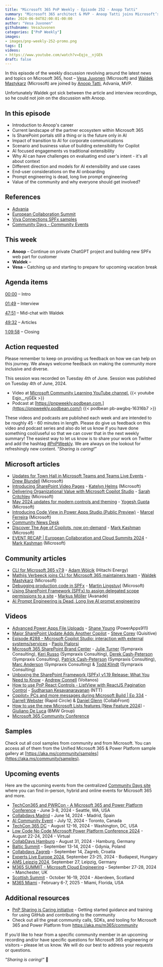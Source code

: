 ```yaml
---
title: "Microsoft 365 PnP Weekly - Episode 252 - Anopp Tatti"
summary: "Microsoft 365 architect & MVP - Anoop Tatti joins Microsoft’s Vesa Juvonen and Waldek Mastykarz in a discussion on his career path and community involvement."
date: 2024-06-04T02:00:01-00:00
author: "Vesa Juvonen"
githubname: VesaJuvonen
categories: ["PnP Weekly"]
images:
- images/pnp-weekly-252-promo.png
tags: []
videos:
- https://www.youtube.com/watch?v=Eqjo__njGEk
draft: false
---
```


In this episode of the weekly discussion revolving around the latest news and topics on Microsoft 365, host – [Vesa Juvonen](https://www.linkedin.com/in/vesajuvonen/) (Microsoft) and [Waldek Mastykarz](https://www.linkedin.com/in/waldekmastykarz/) (Microsoft) are joined by [Anoop Tatti](https://www.linkedin.com/in/anooptatti/), Advania, MVP.

Unfortunately Waldek got sick between the article and interview recordings, so he could not join on the discussion with Anoop.

## In this episode

- Introduction to Anoop's career
- Current landscape of the partner ecosystem within Microsoft 365
- Is SharePoint portals still a thing or is the future only in AI 
- Impact of transition to AI for corporate communications
- Scenario and business value of building extensibility for Copilot
- AI focused engagements vs traditional extensibility
- Why AI can have challenges on evaluating end user's intent - it's all about context
- Different direction and models for AI extensibility and use cases
- End-user considerations on the AI onboarding
- Prompt engineering is dead, long live prompt engineering
- Value of the community and why everyone should get involved?

## References

- [Advania](https://www.advania.com/)
- [European Collaboration Summit](https://collabsummit.eu/)
- [Viva Connections SPFx samples](https://github.com/pnp/sp-dev-fx-aces)
- [Community Days - Community Events](https://www.communitydays.org/)

## This week

- **Anoop** – Continue on private ChatGPT project and building new SPFx web part for customer
- **Waldek** – 
- **Vesa** – Catching up and starting to prepare for upcoming vacation break

## Agenda items

[00:00](https://www.youtube.com/watch?v=Eqjo__njGEk&t=0s) – Intro

[01:49](https://www.youtube.com/watch?v=Eqjo__njGEk&t=109s) – Interview

[47:51](https://www.youtube.com/watch?v=Eqjo__njGEk&t=2871s) – Mid-chat with Waldek

[49:32](https://www.youtube.com/watch?v=Eqjo__njGEk&t=2972s) – Articles

[1:09:58](https://www.youtube.com/watch?v=Eqjo__njGEk&t=4198s) – Closing

## Action requested

Please remember to keep on providing us feedback on how we can help on this journey. We always welcome feedback on making the community more inclusive and diverse.

This session was recorded on Tuesday 4th of June. Session was published on Tuesday 4th of June, 2024.

*   Video at [Microsoft Community Learning YouTube channel.](https://aka.ms/community/youtube)
    {{< youtube Eqjo__njGEk >}}
*   Podcast at [https://pnpweekly.podbean.com.](https://pnpweekly.podbean.com/)
    {{< podbean pb-awgbq-16316b7 >}}

These videos and podcasts are published each week and are intended to be roughly 45 - 60 minutes in length.  Please do give us feedback on this video and podcast series and also do let us know if you have done something cool/useful so that we can cover that in the next weekly summary! The easiest way to let us know is to share your work on Twitter and add the hashtag [#PnPWeekly](https://twitter.com/search?q=%23pnpweekly). We are always on the lookout for refreshingly new content. “_Sharing is caring!”_ 

## Microsoft articles

* [Updates for Town Hall in Microsoft Teams and Teams Live Events](https://techcommunity.microsoft.com/t5/microsoft-teams-blog/updates-for-town-hall-in-microsoft-teams-and-teams-live-events/ba-p/4148352) - [Drew Blundell](https://www.linkedin.com/in/drew-blundell/) (Microsoft)
* [Introducing SharePoint Video Pages](https://techcommunity.microsoft.com/t5/microsoft-sharepoint-blog/introducing-sharepoint-video-pages/ba-p/4149125) - [Katelyn Helms](https://www.linkedin.com/in/katelynhelms/) (Microsoft)
* [Delivering Organizational Value with Microsoft Copilot Studio](https://microsoftcopilotstudio.microsoft.com/en-us/blog/delivering-organizational-value-with-microsoft-copilot-studio/) - [Sarah Critchley](https://www.linkedin.com/in/sarahcritchley/) (Microsoft)
* [May 2024 updates for modern controls and theming](https://powerapps.microsoft.com/en-us/blog/may24-updates-for-modern-controls-and-theming/) - [Yogesh Gupta](https://www.linkedin.com/in/yogeshgup1/) (Microsoft)
* [Introducing Code View in Power Apps Studio (Public Preview)](https://powerapps.microsoft.com/en-us/blog/introducing-code-view-in-power-apps-studio-public-preview/) - [Marcel Ferreira](https://www.linkedin.com/in/marcelbf/) (Microsoft)
* [Community News Desk](https://techcommunity.microsoft.com/t5/community-news-desk/bg-p/CommunityNewsDesk)
* [Discover The Age of Copilots, now on-demand](https://techcommunity.microsoft.com/t5/community-news-desk/discover-the-age-of-copilots-now-on-demand/ba-p/4151782) - [Mark Kashman](https://www.linkedin.com/in/mark-kashman/) (Microsoft)
* [EVENT RECAP | European Collaboration and Cloud Summits 2024](https://techcommunity.microsoft.com/t5/community-news-desk/event-recap-european-collaboration-and-cloud-summits-2024/ba-p/4154376) - [Mark Kashman](https://www.linkedin.com/in/mark-kashman/) (Microsoft)

## Community articles

* [CLI for Microsoft 365 v7.9](https://pnp.github.io/blog/cli-for-microsoft-365/cli-for-microsoft-365-v7-9/) - [Adam Wójcik](https://www.linkedin.com/in/adam-w%C3%B3jcik-9b7777a6/) (Hitachi Energy)
* [Mathijs Verbeeck joins CLI for Microsoft 365 maintainers team](https://pnp.github.io/blog/cli-for-microsoft-365/new-maintainers-2024/) - [Waldek Mastykarz](https://www.linkedin.com/in/waldekmastykarz/) (Microsoft)
* [Debugging production code in SPFx](https://www.blimped.nl/debugging-production-spfx-code/) - [Martin Lingstuyl](https://www.linkedin.com/in/martinlingstuyl/) (Microsoft)
* [Using SharePoint Framework (SPFx) to assign delegated scope permissions to a site](https://mmsharepoint.wordpress.com/2024/05/28/using-sharepoint-framework-spfx-to-assign-delegated-scope-permissions-to-a-site/) - [Markus Möller](https://www.linkedin.com/in/markus-moeller-25b72821/) (Avanade)
* [AI Prompt Engineering is Dead, Long live AI prompt engineering](https://spectrum.ieee.org/prompt-engineering-is-dead)

## Videos

* [Advanced Power Apps File Uploads](https://www.youtube.com/watch?v=AHWvG2C9vQo) - [Shane Young](https://www.linkedin.com/in/cincyshane/) (PowerApps911)
* [Major SharePoint Update Adds Another Copilot](https://www.youtube.com/watch?v=y5nU4sToYYE) - [Steve Corey](https://www.linkedin.com/in/stevecorey365/) (Quisitive)
* [Episode #288 - Microsoft Copilot Studio: interaction with external systems/services](https://www.youtube.com/watch?v=kTui-EtWTKw) - [Paolo Pialorsi](https://www.linkedin.com/in/paolopialorsi/)
* [Microsoft 365 SharePoint Brand Center](https://www.youtube.com/watch?v=CkWy2EpTRxA) -  [Julie Turner](https://www.linkedin.com/in/juliemturner/) (Sympraxis Consulting), [Keri Russo](https://www.linkedin.com/in/keriannrusso/) (Sympraxis Consulting), [Derek Cash-Peterson](https://www.linkedin.com/in/dcashpeterson/) (Sympraxis Consulting), [Patrick Cash-Peterson](https://www.linkedin.com/in/pcashpeterson/) (Sympraxis Consulting), [Marc Anderson](https://www.linkedin.com/in/marcanderson/) (Sympraxis Consulting) & [Todd Klindt](https://www.linkedin.com/in/toddklindt/) (Sympraxis Consulting)
* [Unboxing the SharePoint Framework (SPFx) v1.19 Release: What You Need to Know](https://www.youtube.com/watch?v=-b9sOU2RPGI) - [Andrew Connell](https://www.linkedin.com/in/andrewconnell/) (Voitanos)
* [How to use PnP React Controls - ListView with ReactJS Pagination Control](https://www.youtube.com/watch?v=tLgBNVgCUcQ) - [Sudharsan Kesavanarayanan](https://www.linkedin.com/in/sudharsan-kesavanarayanan-75b2bbb/) (NTT)
* [Copilot+ PCs and more messages during Microsoft Build | Ep 334](https://www.youtube.com/watch?v=VhxEMdwZoFA) - [Darrell Webster](https://www.linkedin.com/in/darrellwebster/) (Rapid Circle) & [Daniel Glenn](https://www.linkedin.com/in/danielglenn/) (CollabFront)
* [How to use the new Microsoft Lists features [New Feature 2024]](https://www.youtube.com/watch?v=R2GnnkPLpQM) - [Giuliano De Luca](https://www.linkedin.com/in/delucagiuliano/) (BMW Group)
* [Microsoft 365 Community Conference](https://www.youtube.com/playlist?list=PLR9nK3mnD-OU0H0fWbV_stRKMJMEPm7JO)


## Samples

Check out all cool samples from community and from Microsoft. You can access all of them from the Unified Microsoft 365 & Power Platform sample gallery at [https://aka.ms/community/samples](https://aka.ms/community/samples). 

## Upcoming events

Here are the upcoming events from the centralized [Community Days site](https://communitydays.org/events?when=upcoming) where you can find in-person, hybrid and online events for Microsoft 365 and more.

* [TechCon365 and PWRCon - A Microsoft 365 and Power Platform Conference](https://www.communitydays.org/event/2024-06-03/techcon365-and-pwrcon-a-microsoft-365-and-power-platform-conference) - June 3-8, 2024 - Seattle, WA, USA
* [Collabdays Madrid](https://www.communitydays.org/event/2024-06-14/collabdays-madrid-2024) - June 14, 2024 - Madrid, Spain
* [AI Community Event](https://www.communitydays.org/event/2024-07-12/ai-community-event-toronto-2024) - July 12, 2024 - Toronto, Canada
* [TechCon 365 DC](https://www.communitydays.org/event/2024-08-12/techcon365-dc) - August 12-16, 2024 - Washington, DC, USA
* [Low Code No Code Microsoft Power Platform Conference 2024](https://www.communitydays.org/event/2024-08-22/low-code-no-code-microsoft-power-platform-conference-2024) - August 22-24, 2024 - Virtual
* [CollabDays Hamburg](https://www.communitydays.org/event/2024-08-31/collabdays-hamburg-2024) - August 31, 2024 - Hamburg, Germany
* [Baltic Summit](https://www.communitydays.org/event/2024-09-13/baltic-summit-2024) - September 13-14, 2024 - Gdynia, Poland
* [Collabdays Zagreb](https://www.communitydays.org/event/2024-09-14/collabdays-2024-zagreb) - September 14, Zagreb, Croatia
* [Experts Live Europe 2024](https://www.communitydays.org/event/2024-09-23/experts-live-europe-2024), September 23-25, 2024 - Budapest, Hungary
* [AMS Leipzig 2024](https://www.communitydays.org/event/2024-09-27/ams-leipzig-2024), September 27, Leipzig, Germany
* [M365 SUMMIT - Microsoft Cloud Engineering](https://www.communitydays.org/event/2024-09-27/m365-summit-microsoft-cloud-engineering) - September 27-28, 2024 - Manchester, UK
* [Scottish Summit](https://www.communitydays.org/event/2024-10-16/scottish-summit-2024) - October 16-19, 2024 - Aberdeen, Scotland
* [M365 Miami](https://www.communitydays.org/event/2025-02-06/m365-miami) - February 6-7, 2025 - Miami, Florida, USA

## Additional resources

* [PnP Sharing is Caring initiative](https://aka.ms/sharing-is-caring) - Getting started guidance and training for using GitHub and contributing to the community
* Check out all the great community calls, SDKs, and tooling for Microsoft 365 and Power Platform from <https://aka.ms/m365/community>

If you’d like to hear from a specific community member in an upcoming recording and/or have specific questions for Microsoft 365 engineering or visitors – please let us know. We will do our best to address your requests or questions.

_"Sharing is caring!"_ 🧡